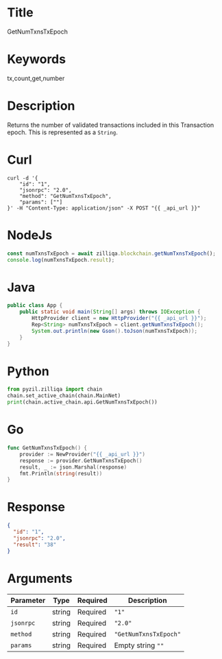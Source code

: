 # Title

GetNumTxnsTxEpoch

# Keywords

tx,count,get,number

# Description

Returns the number of validated transactions included in this Transaction epoch. This is represented as a `String`.

# Curl

```shell
curl -d '{
    "id": "1",
    "jsonrpc": "2.0",
    "method": "GetNumTxnsTxEpoch",
    "params": [""]
}' -H "Content-Type: application/json" -X POST "{{ _api_url }}"
```

# NodeJs

```js
const numTxnsTxEpoch = await zilliqa.blockchain.getNumTxnsTxEpoch();
console.log(numTxnsTxEpoch.result);
```

# Java

```java
public class App {
    public static void main(String[] args) throws IOException {
        HttpProvider client = new HttpProvider("{{ _api_url }}");
        Rep<String> numTxnsTxEpoch = client.getNumTxnsTxEpoch();
        System.out.println(new Gson().toJson(numTxnsTxEpoch));
    }
}
```

# Python

```python
from pyzil.zilliqa import chain
chain.set_active_chain(chain.MainNet)
print(chain.active_chain.api.GetNumTxnsTxEpoch())
```

# Go

```go
func GetNumTxnsTxEpoch() {
    provider := NewProvider("{{ _api_url }}")
    response := provider.GetNumTxnsTxEpoch()
    result, _ := json.Marshal(response)
    fmt.Println(string(result))
}
```

# Response


```json
{
  "id": "1",
  "jsonrpc": "2.0",
  "result": "38"
}
```

# Arguments

| Parameter | Type   | Required | Description           |
| --------- | ------ | -------- | --------------------- |
| `id`      | string | Required | `"1"`                 |
| `jsonrpc` | string | Required | `"2.0"`               |
| `method`  | string | Required | `"GetNumTxnsTxEpoch"` |
| `params`  | string | Required | Empty string `""`     |


